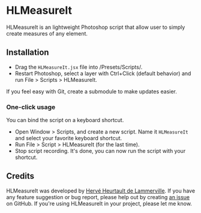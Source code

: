 # HLMeasureIt

HLMeasureIt is an lightweight Photoshop script that allow user to simply create measures of any element.

## Installation

 * Drag the `HLMeasureIt.jsx` file into _<Photoshop Installation Folder>_/Presets/Scripts/.
 * Restart Photoshop, select a layer with Ctrl+Click (default behavior) and run File > Scripts > HLMeasureIt.

If you feel easy with Git, create a submodule to make updates easier.

### One-click usage

You can bind the script on a keyboard shortcut.

 * Open Window > Scripts, and create a new script. Name it `HLMeasureIt` and select your favorite keyboard shortcut.
 * Run File > Script > HLMeasureIt (for the last time).
 * Stop script recording. It's done, you can now run the script with your shortcut.

## Credits

HLMeasureIt was developed by [Hervé Heurtault de Lammerville](http://www.hervedroit.com). If you have any feature suggestion or bug report, please help out by creating [an issue](https://github.com/fiftydegrees/HLMeasureIt/issues/new) on GitHub. If you're using HLMeasureIt in your project, please let me know.